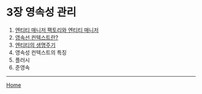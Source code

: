 # 3장 영속성 관리

1. [엔티티 매니저 팩토리와 엔티티 매니저](./01.md)
2. [영속선 컨텍스트란?](./02.md)
3. [엔티티의 생명주기](./03.md)
4. 영속성 컨텍스트의 특징
5. 플러시
6. 준영속

-----
[Home](/README.md)
